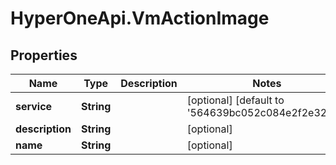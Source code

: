 # HyperOneApi.VmActionImage

## Properties
Name | Type | Description | Notes
------------ | ------------- | ------------- | -------------
**service** | **String** |  | [optional] [default to &#39;564639bc052c084e2f2e3266&#39;]
**description** | **String** |  | [optional] 
**name** | **String** |  | [optional] 


